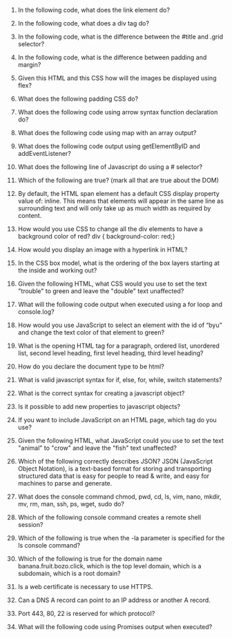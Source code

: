1. In the following code, what does the link element do?

2. In the following code,  what does a div tag do?

3. In the following code, what is the difference between the #title and .grid selector?

4. In the following code, what is the difference between padding and margin?

5. Given this HTML and this CSS how will the images be displayed using flex?

6. What does the following padding CSS do?

7. What does the following code using arrow syntax function declaration do?

8. What does the following code using map with an array output?

9. What does the following code output using getElementByID and addEventListener?

10. What does the following line of Javascript do using a # selector?

11. Which of the following are true? (mark all that are true about the DOM)

12. By default, the HTML span element has a default CSS display property value of: 
    inline. This means that <span> elements will appear in the same line as surrounding text and will only take up as much width as required by content. 

13. How would you use CSS to change all the div elements to have a background color of red?
    div { background-color: red;}

14. How would you display an image with a hyperlink in HTML?
    

15. In the CSS box model, what is the ordering of the box layers starting at the inside and working out?

16. Given the following HTML, what CSS would you use to set the text "trouble" to green and leave the "double" text unaffected?

17. What will the following code output when executed using a for loop and console.log?

18. How would you use JavaScript to select an element with the id of “byu” and change the text color of that element to green?

19. What is the opening HTML tag for a paragraph, ordered list, unordered list, second level heading, first level heading, third level heading?

20. How do you declare the document type to be html?

21. What is valid javascript syntax for if, else, for, while, switch statements?

22. What is the correct syntax for creating a javascript object?

23. Is it possible to add new properties to javascript objects?

24. If you want to include JavaScript on an HTML page, which tag do you use?

25. Given the following HTML, what JavaScript could you use to set the text "animal" to "crow" and leave the "fish" text unaffected?

26. Which of the following correctly describes JSON?
    JSON (JavaScript Object Notation), is a text-based format for storing and transporting structured data that is easy for people to read & write, and easy for machines to parse and generate.

27. What does the console command chmod, pwd, cd, ls, vim, nano, mkdir, mv, rm, man, ssh, ps, wget, sudo  do?

28. Which of the following console command creates a remote shell session?

29. Which of the following is true when the -la parameter is specified for the ls console command?

30. Which of the following is true for the domain name banana.fruit.bozo.click, which is the top level domain, which is a subdomain, which is a root domain?

31. Is a web certificate is necessary to use HTTPS.

32. Can a DNS A record can point to an IP address or another A record.

33. Port 443, 80, 22 is reserved for which protocol?

34. What will the following code using Promises output when executed?
